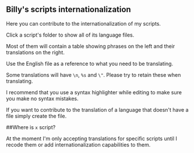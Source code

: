 ## Billy's scripts internationalization

Here you can contribute to the internationalization of my scripts.

Click a script's folder to show all of its language files.

Most of them will contain a table showing phrases on the left and their translations on the right.

Use the English file as a reference to what you need to be translating.

Some translations will have `\n`, `%s` and `\"`. Please try to retain these when translating.

I recommend that you use a syntax highlighter while editing to make sure you make no syntax mistakes.

If you want to contribute to the translation of a language that doesn't have a file simply create the file.

##Where is `x` script?

At the moment I'm only accepting translations for specific scripts until I recode them or add internationalization capabilities to them.
